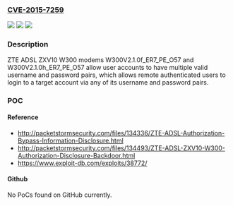 ### [CVE-2015-7259](https://cve.mitre.org/cgi-bin/cvename.cgi?name=CVE-2015-7259)
![](https://img.shields.io/static/v1?label=Product&message=n%2Fa&color=blue)
![](https://img.shields.io/static/v1?label=Version&message=n%2Fa&color=blue)
![](https://img.shields.io/static/v1?label=Vulnerability&message=n%2Fa&color=brighgreen)

### Description

ZTE ADSL ZXV10 W300 modems W300V2.1.0f_ER7_PE_O57 and W300V2.1.0h_ER7_PE_O57 allow user accounts to have multiple valid username and password pairs, which allows remote authenticated users to login to a target account via any of its username and password pairs.

### POC

#### Reference
- http://packetstormsecurity.com/files/134336/ZTE-ADSL-Authorization-Bypass-Information-Disclosure.html
- http://packetstormsecurity.com/files/134493/ZTE-ADSL-ZXV10-W300-Authorization-Disclosure-Backdoor.html
- https://www.exploit-db.com/exploits/38772/

#### Github
No PoCs found on GitHub currently.

